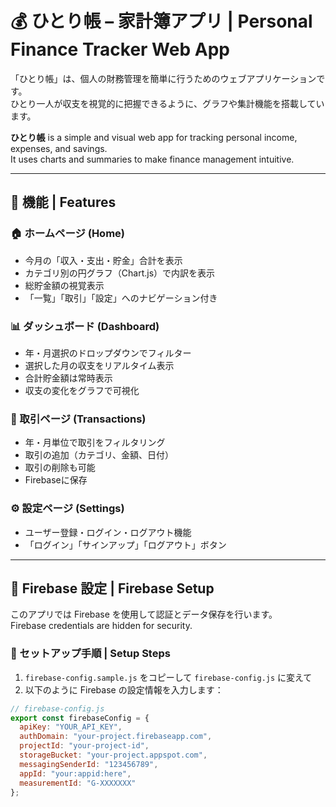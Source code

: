 # 💰 ひとり帳 – 家計簿アプリ | Personal Finance Tracker Web App

「ひとり帳」は、個人の財務管理を簡単に行うためのウェブアプリケーションです。  
ひとり一人が収支を視覚的に把握できるように、グラフや集計機能を搭載しています。

**ひとり帳** is a simple and visual web app for tracking personal income, expenses, and savings.  
It uses charts and summaries to make finance management intuitive.

---

## 🌟 機能 | Features

### 🏠 ホームページ (Home)
- 今月の「収入・支出・貯金」合計を表示  
- カテゴリ別の円グラフ（Chart.js）で内訳を表示  
- 総貯金額の視覚表示  
- 「一覧」「取引」「設定」へのナビゲーション付き  

### 📊 ダッシュボード (Dashboard)
- 年・月選択のドロップダウンでフィルター  
- 選択した月の収支をリアルタイム表示  
- 合計貯金額は常時表示  
- 収支の変化をグラフで可視化  

### 🧾 取引ページ (Transactions)
- 年・月単位で取引をフィルタリング  
- 取引の追加（カテゴリ、金額、日付）  
- 取引の削除も可能  
- Firebaseに保存 

### ⚙️ 設定ページ (Settings)
- ユーザー登録・ログイン・ログアウト機能  
- 「ログイン」「サインアップ」「ログアウト」ボタン  

---

## 🔐 Firebase 設定 | Firebase Setup

このアプリでは Firebase を使用して認証とデータ保存を行います。  
Firebase credentials are hidden for security.

### 🔧 セットアップ手順 | Setup Steps

1. `firebase-config.sample.js` をコピーして `firebase-config.js` に変えて  
2. 以下のように Firebase の設定情報を入力します：

```js
// firebase-config.js
export const firebaseConfig = {
  apiKey: "YOUR_API_KEY",
  authDomain: "your-project.firebaseapp.com",
  projectId: "your-project-id",
  storageBucket: "your-project.appspot.com",
  messagingSenderId: "123456789",
  appId: "your:appid:here",
  measurementId: "G-XXXXXXX"
};
